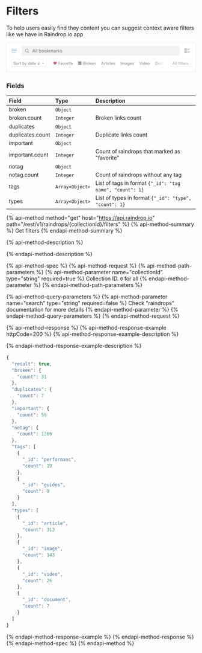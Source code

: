 # Filters

To help users easily find they content you can suggest context aware filters like we have in Raindrop.io app

![Filters right above search field](../.gitbook/assets/filters%20%281%29.png)

### Fields

| Field | Type | Description |
| :--- | :--- | :--- |
| broken | `Object` |  |
| broken.count | `Integer` | Broken links count |
| duplicates | `Object` |  |
| duplicates.count | `Integer` | Duplicate links count |
| important | `Object` |  |
| important.count | `Integer` | Count of raindrops that marked as "favorite" |
| notag | `Object` |  |
| notag.count | `Integer` | Count of raindrops without any tag |
| tags | `Array<Object>` | List of tags in format `{"_id": "tag name", "count": 1}` |
| types | `Array<Object>` | List of types in format `{"_id": "type", "count": 1}` |

{% api-method method="get" host="https://api.raindrop.io" path="/rest/v1/raindrops/{collectionId}/filters" %}
{% api-method-summary %}
Get filters
{% endapi-method-summary %}

{% api-method-description %}

{% endapi-method-description %}

{% api-method-spec %}
{% api-method-request %}
{% api-method-path-parameters %}
{% api-method-parameter name="collectionId" type="string" required=true %}
Collection ID. `0` for all
{% endapi-method-parameter %}
{% endapi-method-path-parameters %}

{% api-method-query-parameters %}
{% api-method-parameter name="search" type="string" required=false %}
Check "raindrops" documentation for more details
{% endapi-method-parameter %}
{% endapi-method-query-parameters %}
{% endapi-method-request %}

{% api-method-response %}
{% api-method-response-example httpCode=200 %}
{% api-method-response-example-description %}

{% endapi-method-response-example-description %}

```javascript
{
  "result": true,
  "broken": {
    "count": 31
  },
  "duplicates": {
    "count": 7
  },
  "important": {
    "count": 59
  },
  "notag": {
    "count": 1366
  },
  "tags": [
    {
      "_id": "performanc",
      "count": 19
    },
    {
      "_id": "guides",
      "count": 9
    }
  ],
  "types": [
    {
      "_id": "article",
      "count": 313
    },
    {
      "_id": "image",
      "count": 143
    },
    {
      "_id": "video",
      "count": 26
    },
    {
      "_id": "document",
      "count": 7
    }
  ]
}
```
{% endapi-method-response-example %}
{% endapi-method-response %}
{% endapi-method-spec %}
{% endapi-method %}

